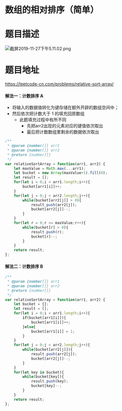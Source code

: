 # 数组的相对排序（简单）
# 题目描述
![截屏2019-11-27下午5.11.02.png](https://pic.leetcode-cn.com/613eb03934730a2cdb71871599a4f501d1de8f1f5ca1fe0c405b64dba007336e-%E6%88%AA%E5%B1%8F2019-11-27%E4%B8%8B%E5%8D%885.11.02.png)
# 题目地址
<https://leetcode-cn.com/problems/relative-sort-array/>
#### 解法一：计数排序 A
+ 将输入的数据值转化为键存储在额外开辟的数组空间中；
+ 然后依次把计数大于 1 的填充回原数组
  + 此题填充过程中有所不同
    + 先把arr2出现的元素对应的键值依次取出
    + 最后把计数数组里剩余的数据依次取出
```javascript
/**
 * @param {number[]} arr1
 * @param {number[]} arr2
 * @return {number[]}
 */
var relativeSortArray = function(arr1, arr2) {
    let maxValue = Math.max(...arr1);
    let bucket = new Array(maxValue+1).fill(0);
    let result = [];
    for(let i = 0;i < arr1.length;i++){
        bucket[arr1[i]]++;
    }
    for(let j = 0;j < arr2.length;j++){
        while(bucket[arr2[j]] > 0){
            result.push(arr2[j]);
            bucket[arr2[j]]--;
        }
    }
    for(let r = 0;r <= maxValue;r++){
        while(bucket[r] > 0){
            result.push(r);
            bucket[r]--;
        }
    }
    return result;
};
```
#### 解法二：计数排序 B
```javascript
/**
 * @param {number[]} arr1
 * @param {number[]} arr2
 * @return {number[]}
 */
var relativeSortArray = function(arr1, arr2) {
    let bucket = {};
    let result = [];
    for(let i = 0;i < arr1.length;i++){
        if(bucket[arr1[i]]){
            bucket[arr1[i]]++;
        }else{
            bucket[arr1[i]] = 1;
        }
    }
    for(let j = 0;j < arr2.length;j++){
        while(bucket[arr2[j]]){
            result.push(arr2[j]);
            bucket[arr2[j]]--;
        }
    }
    for(let key in bucket){
        while(bucket[key]){
            result.push(key);
            bucket[key]--;
        }
    }
    return result;
};
```